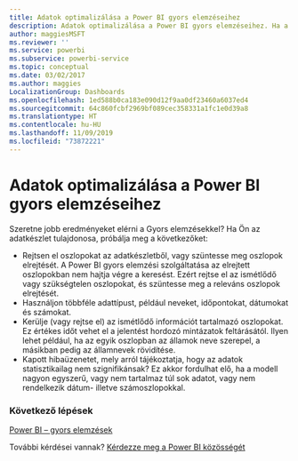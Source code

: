 ```yaml
---
title: Adatok optimalizálása a Power BI gyors elemzéseihez
description: Adatok optimalizálása a Power BI gyors elemzéseihez. Ha a Power BI nem talál összefüggéseket az adatok között, a következőket teheti
author: maggiesMSFT
ms.reviewer: ''
ms.service: powerbi
ms.subservice: powerbi-service
ms.topic: conceptual
ms.date: 03/02/2017
ms.author: maggies
LocalizationGroup: Dashboards
ms.openlocfilehash: 1ed588b0ca183e090d12f9aa0df23460a6037ed4
ms.sourcegitcommit: 64c860fcbf2969bf089cec358331a1fc1e0d39a8
ms.translationtype: HT
ms.contentlocale: hu-HU
ms.lasthandoff: 11/09/2019
ms.locfileid: "73872221"
---
```

# <a name="optimize-your-data-for-power-bi-quick-insights"></a>Adatok optimalizálása a Power BI gyors elemzéseihez
Szeretne jobb eredményeket elérni a Gyors elemzésekkel?  Ha Ön az adatkészlet tulajdonosa, próbálja meg a következőket:

* Rejtsen el oszlopokat az adatkészletből, vagy szüntesse meg oszlopok elrejtését. A Power BI gyors elemzési szolgáltatása az elrejtett oszlopokban nem hajtja végre a keresést.  Ezért rejtse el az ismétlődő vagy szükségtelen oszlopokat, és szüntesse meg a releváns oszlopok elrejtését.
* Használjon többféle adattípust, például neveket, időpontokat, dátumokat és számokat.
* Kerülje (vagy rejtse el) az ismétlődő információt tartalmazó oszlopokat.  Ez értékes időt vehet el a jelentést hordozó mintázatok feltárásától.  Ilyen lehet például, ha az egyik oszlopban az államok neve szerepel, a másikban pedig az államnevek rövidítése.
* Kapott hibaüzenetet, mely arról tájékoztatja, hogy az adatok statisztikailag nem szignifikánsak?  Ez akkor fordulhat elő, ha a modell nagyon egyszerű, vagy nem tartalmaz túl sok adatot, vagy nem rendelkezik dátum- illetve számoszlopokkal.

### <a name="next-steps"></a>Következő lépések
[Power BI – gyors elemzések](consumer/end-user-insights.md)

További kérdései vannak? [Kérdezze meg a Power BI közösségét](https://community.powerbi.com/)

